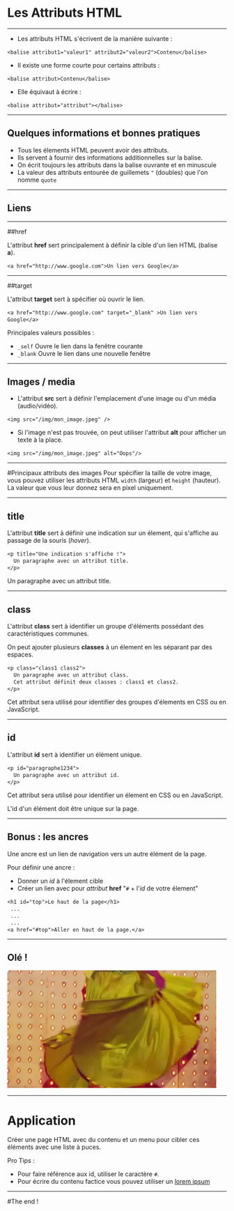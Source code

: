 # Les Attributs HTML



---



- Les attributs HTML s'écrivent de la manière suivante :
```
<balise attribut1="valeur1" attribut2="valeur2">Contenu</balise>
```
- Il existe une forme courte pour certains attributs :
```
<balise attribut>Contenu</balise>
```
- Elle équivaut à écrire :
```
<balise attribut="attribut"></balise>
```


***


## Quelques informations et bonnes pratiques


- Tous les élements HTML peuvent avoir des attributs.
- Ils servent à fournir des informations additionnelles sur la balise.
- On écrit toujours les attributs dans la balise ouvrante et en minuscule
- La valeur des attributs entourée de guillemets `"` (doubles) que l'on nomme `quote`



---



## Liens


***


##href

L'attribut **href** sert principalement à définir la cible d'un lien HTML (balise **a**).

```
<a href="http://www.google.com">Un lien vers Google</a>
```


***


##target

L'attribut **target** sert à spécifier où ouvrir le lien.
```
<a href="http://www.google.com" target="_blank" >Un lien vers Google</a>
```
Principales valeurs possibles :
* `_self` Ouvre le lien dans la fenêtre courante
* `_blank` Ouvre le lien dans une nouvelle fenêtre



---



## Images / media
- L'attribut **src** sert à définir l'emplacement d'une image ou d'un média (audio/vidéo).
```
<img src="/img/mon_image.jpeg" />
```
- Si l'image n'est pas trouvée, on peut utiliser l'attribut **alt** pour afficher un texte à la place.
```
<img src="/img/mon_image.jpeg" alt="Oops"/>
```


***


#Principaux attributs des images
Pour spécifier la taille de votre image, vous pouvez utiliser les attributs HTML `width` (largeur) et `height` (hauteur). La valeur que vous leur donnez sera en pixel uniquement.



---



## title
L'attribut **title** sert à définir une indication sur un élement, qui s'affiche au passage de la souris (_hover_).
```
<p title="Une indication s'affiche !">
  Un paragraphe avec un attribut title.
</p>
```
><p title="Une indication s'affiche !">
  Un paragraphe avec un attribut title.
</p>




---



## class

L'attribut **class** sert à identifier un groupe d'éléments possédant des caractéristiques communes.

On peut ajouter plusieurs **classes** à un élement en les séparant par des espaces.

```
<p class="class1 class2">
  Un paragraphe avec un attribut class.
  Cet attribut définit deux classes : class1 et class2.
</p>
```
Cet attribut sera utilisé pour identifier des groupes d'élements en CSS ou en JavaScript.



---



## id

L'attribut **id** sert à identifier un élément unique.

```
<p id="paragraphe1234">
  Un paragraphe avec un attribut id.
</p>
```

Cet attribut sera utilisé pour identifier un élement en CSS ou en JavaScript.

L'id d'un élément doit être unique sur la page.



---



## Bonus : les ancres

Une ancre est un lien de navigation vers un autre élément de la page.

Pour définir une ancre :
- Donner un _id_ à l'élement cible
- Créer un lien avec pour _attribut_ **href** "`#` + l'_id_ de votre élement"

```
<h1 id="top">Le haut de la page</h1>
 ...
 ...
 ...
<a href="#top">Aller en haut de la page.</a>
```



---



## Olé !
![ole.gif](ole.gif)



---



# Application

Créer une page HTML avec du contenu et un menu pour cibler ces éléments avec une liste à puces.

Pro Tips : 
- Pour faire référence aux id, utiliser le caractère `#`.
- Pour écrire du contenu factice vous pouvez utiliser un <a href="https://www.lipsum.com/" target="_blank">lorem ipsum</a>



---



#The end !
